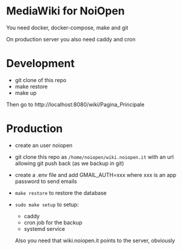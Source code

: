 # MediaWiki for NoiOpen

You need docker, docker-compose, make and git 

On production server you also need caddy and cron

# Development

- git clone of this repo
- make restore
- make up

Then go to http://localhost:8080/wiki/Pagina_Principale

# Production

- create an user noiopen 
- git clone this repo as `/home/noiopen/wiki.noiopen.it` with an url allowing git push back (as we backup in git)
- create a .env file and add GMAIL_AUTH=xxx where xxx is an app password to send emails
- `make restore` to restore the database
- `sudo make setup` to setup: 
  - caddy
  - cron job for the backup 
  - systemd service

  Also you need that wiki.noiopen.it points to the server, obviously


